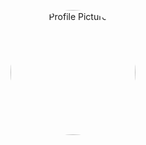 <p align="center">
  <img src="https://github.com/Xild076.png" alt="Profile Picture" width="200" style="border-radius: 50%;" />
</p>
